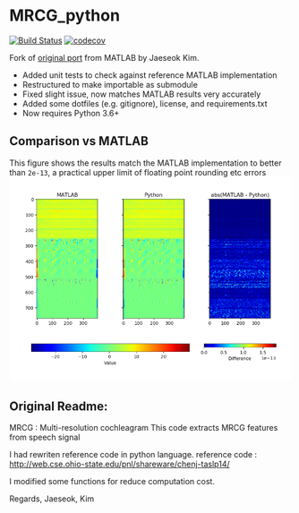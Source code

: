 # MRCG_python
[![Build Status](https://travis-ci.com/cHemingway/MRCG_python.svg?branch=master)](https://travis-ci.com/cHemingway/MRCG_python)
[![codecov](https://codecov.io/gh/cHemingway/MRCG_python/branch/master/graph/badge.svg)](https://codecov.io/gh/cHemingway/MRCG_python)

Fork of [original port](https://github.com/MoongMoong/MRCG_python) from MATLAB by Jaeseok Kim.
* Added unit tests to check against reference MATLAB implementation
* Restructured to make importable as submodule
* Fixed slight issue, now matches MATLAB results very accurately
* Added some dotfiles (e.g. gitignore), license, and requirements.txt
* Now requires Python 3.6+

## Comparison vs MATLAB
This figure shows the results match the MATLAB implementation to better than `2e-13`, a practical upper limit of floating point rounding etc errors
![Comparison Colormap](mrcg_comparison.png)

## Original Readme:

MRCG : Multi-resolution cochleagram
This code extracts MRCG features from speech signal

I had rewriten reference code in python language.
reference code : http://web.cse.ohio-state.edu/pnl/shareware/chenj-taslp14/

I modified some functions for reduce computation cost.

Regards,
Jaeseok, Kim
